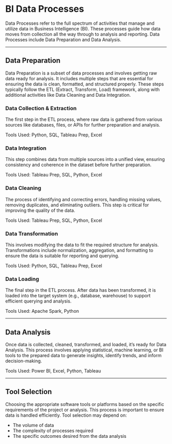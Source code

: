 # BI Data Processes

Data Processes refer to the full spectrum of activities that manage and utilize data in Business Intelligence (BI).
These processes guide how data moves from collection all the way through to analysis and reporting.
Data Processes include Data Preparation and Data Analysis. 

-----

## Data Preparation

Data Preparation is a subset of data processes and involves getting raw data ready for analysis. 
It includes multiple steps that are essential for ensuring the data is clean, formatted, and structured properly. 
These steps typically follow the ETL (Extract, Transform, Load) framework, along with additional activities like Data Cleaning and Data Integration.

### Data Collection & Extraction

The first step in the ETL process, where raw data is gathered from various sources like databases, files, or APIs for further preparation and analysis.

Tools Used: Python, SQL, Tableau Prep, Excel

### Data Integration

This step combines data from multiple sources into a unified view, ensuring consistency and coherence in the dataset before further preparation.

Tools Used: Tableau Prep, SQL, Python, Excel

### Data Cleaning

The process of identifying and correcting errors, handling missing values, removing duplicates, and eliminating outliers. 
This step is critical for improving the quality of the data.

Tools Used: Tableau Prep, SQL, Python, Excel

### Data Transformation

This involves modifying the data to fit the required structure for analysis. 
Transformations include normalization, aggregation, and formatting to ensure the data is suitable for reporting and querying.

Tools Used: Python, SQL, Tableau Prep, Excel

### Data Loading

The final step in the ETL process. 
After data has been transformed, it is loaded into the target system (e.g., database, warehouse) to support efficient querying and analysis.

Tools Used: Apache Spark, Python

-----

## Data Analysis

Once data is collected, cleaned, transformed, and loaded, it’s ready for Data Analysis. 
This process involves applying statistical, machine learning, or BI tools to the prepared data to generate insights, identify trends, and inform decision-making.

Tools Used: Power BI, Excel, Python, Tableau

-----

## Tool Selection

Choosing the appropriate software tools or platforms based on the specific requirements of the project or analysis. 
This process is important to ensure data is handled efficiently.
Tool selection may depend on:

- The volume of data
- The complexity of processes required
- The specific outcomes desired from the data analysis
